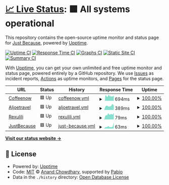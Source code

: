 # [📈 Live Status](https://status.justbecause.ph): <!--live status--> **🟩 All systems operational**

This repository contains the open-source uptime monitor and status page for [Just Because](https://justbecause.ph), powered by [Upptime](https://github.com/upptime/upptime).

[![Uptime CI](https://github.com/justbecauseph/upptime/workflows/Uptime%20CI/badge.svg)](https://github.com/justbecauseph/upptime/actions?query=workflow%3A%22Uptime+CI%22)
[![Response Time CI](https://github.com/justbecauseph/upptime/workflows/Response%20Time%20CI/badge.svg)](https://github.com/justbecauseph/upptime/actions?query=workflow%3A%22Response+Time+CI%22)
[![Graphs CI](https://github.com/justbecauseph/upptime/workflows/Graphs%20CI/badge.svg)](https://github.com/justbecauseph/upptime/actions?query=workflow%3A%22Graphs+CI%22)
[![Static Site CI](https://github.com/justbecauseph/upptime/workflows/Static%20Site%20CI/badge.svg)](https://github.com/justbecauseph/upptime/actions?query=workflow%3A%22Static+Site+CI%22)
[![Summary CI](https://github.com/justbecauseph/upptime/workflows/Summary%20CI/badge.svg)](https://github.com/justbecauseph/upptime/actions?query=workflow%3A%22Summary+CI%22)

With [Upptime](https://upptime.js.org), you can get your own unlimited and free uptime monitor and status page, powered entirely by a GitHub repository. We use [Issues](https://github.com/justbecauseph/upptime/issues) as incident reports, [Actions](https://github.com/justbecauseph/upptime/actions) as uptime monitors, and [Pages](https://status.justbecause.ph) for the status page.

<!--start: status pages-->
<!-- This summary is generated by Upptime (https://github.com/upptime/upptime) -->
<!-- Do not edit this manually, your changes will be overwritten -->
<!-- prettier-ignore -->
| URL | Status | History | Response Time | Uptime |
| --- | ------ | ------- | ------------- | ------ |
| <img alt="" src="https://icons.duckduckgo.com/ip3/coffeenow.ph.ico" height="13"> [Coffeenow](https://coffeenow.ph) | 🟩 Up | [coffeenow.yml](https://github.com/justbecauseph/upptime/commits/HEAD/history/coffeenow.yml) | <details><summary><img alt="Response time graph" src="./graphs/coffeenow/response-time-week.png" height="20"> 694ms</summary><br><a href="https://status.justbecause.ph/history/coffeenow"><img alt="Response time 775" src="https://img.shields.io/endpoint?url=https%3A%2F%2Fraw.githubusercontent.com%2Fjustbecauseph%2Fupptime%2FHEAD%2Fapi%2Fcoffeenow%2Fresponse-time.json"></a><br><a href="https://status.justbecause.ph/history/coffeenow"><img alt="24-hour response time 823" src="https://img.shields.io/endpoint?url=https%3A%2F%2Fraw.githubusercontent.com%2Fjustbecauseph%2Fupptime%2FHEAD%2Fapi%2Fcoffeenow%2Fresponse-time-day.json"></a><br><a href="https://status.justbecause.ph/history/coffeenow"><img alt="7-day response time 694" src="https://img.shields.io/endpoint?url=https%3A%2F%2Fraw.githubusercontent.com%2Fjustbecauseph%2Fupptime%2FHEAD%2Fapi%2Fcoffeenow%2Fresponse-time-week.json"></a><br><a href="https://status.justbecause.ph/history/coffeenow"><img alt="30-day response time 933" src="https://img.shields.io/endpoint?url=https%3A%2F%2Fraw.githubusercontent.com%2Fjustbecauseph%2Fupptime%2FHEAD%2Fapi%2Fcoffeenow%2Fresponse-time-month.json"></a><br><a href="https://status.justbecause.ph/history/coffeenow"><img alt="1-year response time 773" src="https://img.shields.io/endpoint?url=https%3A%2F%2Fraw.githubusercontent.com%2Fjustbecauseph%2Fupptime%2FHEAD%2Fapi%2Fcoffeenow%2Fresponse-time-year.json"></a></details> | <details><summary><a href="https://status.justbecause.ph/history/coffeenow">100.00%</a></summary><a href="https://status.justbecause.ph/history/coffeenow"><img alt="All-time uptime 99.35%" src="https://img.shields.io/endpoint?url=https%3A%2F%2Fraw.githubusercontent.com%2Fjustbecauseph%2Fupptime%2FHEAD%2Fapi%2Fcoffeenow%2Fuptime.json"></a><br><a href="https://status.justbecause.ph/history/coffeenow"><img alt="24-hour uptime 100.00%" src="https://img.shields.io/endpoint?url=https%3A%2F%2Fraw.githubusercontent.com%2Fjustbecauseph%2Fupptime%2FHEAD%2Fapi%2Fcoffeenow%2Fuptime-day.json"></a><br><a href="https://status.justbecause.ph/history/coffeenow"><img alt="7-day uptime 100.00%" src="https://img.shields.io/endpoint?url=https%3A%2F%2Fraw.githubusercontent.com%2Fjustbecauseph%2Fupptime%2FHEAD%2Fapi%2Fcoffeenow%2Fuptime-week.json"></a><br><a href="https://status.justbecause.ph/history/coffeenow"><img alt="30-day uptime 99.96%" src="https://img.shields.io/endpoint?url=https%3A%2F%2Fraw.githubusercontent.com%2Fjustbecauseph%2Fupptime%2FHEAD%2Fapi%2Fcoffeenow%2Fuptime-month.json"></a><br><a href="https://status.justbecause.ph/history/coffeenow"><img alt="1-year uptime 99.34%" src="https://img.shields.io/endpoint?url=https%3A%2F%2Fraw.githubusercontent.com%2Fjustbecauseph%2Fupptime%2FHEAD%2Fapi%2Fcoffeenow%2Fuptime-year.json"></a></details>
| <img alt="" src="https://icons.duckduckgo.com/ip3/aljoetravel.com.ico" height="13"> [Aljoetravel](https://aljoetravel.com) | 🟩 Up | [aljoetravel.yml](https://github.com/justbecauseph/upptime/commits/HEAD/history/aljoetravel.yml) | <details><summary><img alt="Response time graph" src="./graphs/aljoetravel/response-time-week.png" height="20"> 389ms</summary><br><a href="https://status.justbecause.ph/history/aljoetravel"><img alt="Response time 361" src="https://img.shields.io/endpoint?url=https%3A%2F%2Fraw.githubusercontent.com%2Fjustbecauseph%2Fupptime%2FHEAD%2Fapi%2Faljoetravel%2Fresponse-time.json"></a><br><a href="https://status.justbecause.ph/history/aljoetravel"><img alt="24-hour response time 418" src="https://img.shields.io/endpoint?url=https%3A%2F%2Fraw.githubusercontent.com%2Fjustbecauseph%2Fupptime%2FHEAD%2Fapi%2Faljoetravel%2Fresponse-time-day.json"></a><br><a href="https://status.justbecause.ph/history/aljoetravel"><img alt="7-day response time 389" src="https://img.shields.io/endpoint?url=https%3A%2F%2Fraw.githubusercontent.com%2Fjustbecauseph%2Fupptime%2FHEAD%2Fapi%2Faljoetravel%2Fresponse-time-week.json"></a><br><a href="https://status.justbecause.ph/history/aljoetravel"><img alt="30-day response time 345" src="https://img.shields.io/endpoint?url=https%3A%2F%2Fraw.githubusercontent.com%2Fjustbecauseph%2Fupptime%2FHEAD%2Fapi%2Faljoetravel%2Fresponse-time-month.json"></a><br><a href="https://status.justbecause.ph/history/aljoetravel"><img alt="1-year response time 361" src="https://img.shields.io/endpoint?url=https%3A%2F%2Fraw.githubusercontent.com%2Fjustbecauseph%2Fupptime%2FHEAD%2Fapi%2Faljoetravel%2Fresponse-time-year.json"></a></details> | <details><summary><a href="https://status.justbecause.ph/history/aljoetravel">100.00%</a></summary><a href="https://status.justbecause.ph/history/aljoetravel"><img alt="All-time uptime 99.78%" src="https://img.shields.io/endpoint?url=https%3A%2F%2Fraw.githubusercontent.com%2Fjustbecauseph%2Fupptime%2FHEAD%2Fapi%2Faljoetravel%2Fuptime.json"></a><br><a href="https://status.justbecause.ph/history/aljoetravel"><img alt="24-hour uptime 100.00%" src="https://img.shields.io/endpoint?url=https%3A%2F%2Fraw.githubusercontent.com%2Fjustbecauseph%2Fupptime%2FHEAD%2Fapi%2Faljoetravel%2Fuptime-day.json"></a><br><a href="https://status.justbecause.ph/history/aljoetravel"><img alt="7-day uptime 100.00%" src="https://img.shields.io/endpoint?url=https%3A%2F%2Fraw.githubusercontent.com%2Fjustbecauseph%2Fupptime%2FHEAD%2Fapi%2Faljoetravel%2Fuptime-week.json"></a><br><a href="https://status.justbecause.ph/history/aljoetravel"><img alt="30-day uptime 100.00%" src="https://img.shields.io/endpoint?url=https%3A%2F%2Fraw.githubusercontent.com%2Fjustbecauseph%2Fupptime%2FHEAD%2Fapi%2Faljoetravel%2Fuptime-month.json"></a><br><a href="https://status.justbecause.ph/history/aljoetravel"><img alt="1-year uptime 99.79%" src="https://img.shields.io/endpoint?url=https%3A%2F%2Fraw.githubusercontent.com%2Fjustbecauseph%2Fupptime%2FHEAD%2Fapi%2Faljoetravel%2Fuptime-year.json"></a></details>
| <img alt="" src="https://icons.duckduckgo.com/ip3/rxl.gg.ico" height="13"> [Rexulili](https://rxl.gg) | 🟩 Up | [rexulili.yml](https://github.com/justbecauseph/upptime/commits/HEAD/history/rexulili.yml) | <details><summary><img alt="Response time graph" src="./graphs/rexulili/response-time-week.png" height="20"> 79ms</summary><br><a href="https://status.justbecause.ph/history/rexulili"><img alt="Response time 72" src="https://img.shields.io/endpoint?url=https%3A%2F%2Fraw.githubusercontent.com%2Fjustbecauseph%2Fupptime%2FHEAD%2Fapi%2Frexulili%2Fresponse-time.json"></a><br><a href="https://status.justbecause.ph/history/rexulili"><img alt="24-hour response time 99" src="https://img.shields.io/endpoint?url=https%3A%2F%2Fraw.githubusercontent.com%2Fjustbecauseph%2Fupptime%2FHEAD%2Fapi%2Frexulili%2Fresponse-time-day.json"></a><br><a href="https://status.justbecause.ph/history/rexulili"><img alt="7-day response time 79" src="https://img.shields.io/endpoint?url=https%3A%2F%2Fraw.githubusercontent.com%2Fjustbecauseph%2Fupptime%2FHEAD%2Fapi%2Frexulili%2Fresponse-time-week.json"></a><br><a href="https://status.justbecause.ph/history/rexulili"><img alt="30-day response time 81" src="https://img.shields.io/endpoint?url=https%3A%2F%2Fraw.githubusercontent.com%2Fjustbecauseph%2Fupptime%2FHEAD%2Fapi%2Frexulili%2Fresponse-time-month.json"></a><br><a href="https://status.justbecause.ph/history/rexulili"><img alt="1-year response time 72" src="https://img.shields.io/endpoint?url=https%3A%2F%2Fraw.githubusercontent.com%2Fjustbecauseph%2Fupptime%2FHEAD%2Fapi%2Frexulili%2Fresponse-time-year.json"></a></details> | <details><summary><a href="https://status.justbecause.ph/history/rexulili">100.00%</a></summary><a href="https://status.justbecause.ph/history/rexulili"><img alt="All-time uptime 99.71%" src="https://img.shields.io/endpoint?url=https%3A%2F%2Fraw.githubusercontent.com%2Fjustbecauseph%2Fupptime%2FHEAD%2Fapi%2Frexulili%2Fuptime.json"></a><br><a href="https://status.justbecause.ph/history/rexulili"><img alt="24-hour uptime 100.00%" src="https://img.shields.io/endpoint?url=https%3A%2F%2Fraw.githubusercontent.com%2Fjustbecauseph%2Fupptime%2FHEAD%2Fapi%2Frexulili%2Fuptime-day.json"></a><br><a href="https://status.justbecause.ph/history/rexulili"><img alt="7-day uptime 100.00%" src="https://img.shields.io/endpoint?url=https%3A%2F%2Fraw.githubusercontent.com%2Fjustbecauseph%2Fupptime%2FHEAD%2Fapi%2Frexulili%2Fuptime-week.json"></a><br><a href="https://status.justbecause.ph/history/rexulili"><img alt="30-day uptime 100.00%" src="https://img.shields.io/endpoint?url=https%3A%2F%2Fraw.githubusercontent.com%2Fjustbecauseph%2Fupptime%2FHEAD%2Fapi%2Frexulili%2Fuptime-month.json"></a><br><a href="https://status.justbecause.ph/history/rexulili"><img alt="1-year uptime 99.71%" src="https://img.shields.io/endpoint?url=https%3A%2F%2Fraw.githubusercontent.com%2Fjustbecauseph%2Fupptime%2FHEAD%2Fapi%2Frexulili%2Fuptime-year.json"></a></details>
| <img alt="" src="https://icons.duckduckgo.com/ip3/justbecause.ph.ico" height="13"> [JustBecause](https://justbecause.ph) | 🟩 Up | [just-because.yml](https://github.com/justbecauseph/upptime/commits/HEAD/history/just-because.yml) | <details><summary><img alt="Response time graph" src="./graphs/just-because/response-time-week.png" height="20"> 63ms</summary><br><a href="https://status.justbecause.ph/history/just-because"><img alt="Response time 33" src="https://img.shields.io/endpoint?url=https%3A%2F%2Fraw.githubusercontent.com%2Fjustbecauseph%2Fupptime%2FHEAD%2Fapi%2Fjust-because%2Fresponse-time.json"></a><br><a href="https://status.justbecause.ph/history/just-because"><img alt="24-hour response time 168" src="https://img.shields.io/endpoint?url=https%3A%2F%2Fraw.githubusercontent.com%2Fjustbecauseph%2Fupptime%2FHEAD%2Fapi%2Fjust-because%2Fresponse-time-day.json"></a><br><a href="https://status.justbecause.ph/history/just-because"><img alt="7-day response time 63" src="https://img.shields.io/endpoint?url=https%3A%2F%2Fraw.githubusercontent.com%2Fjustbecauseph%2Fupptime%2FHEAD%2Fapi%2Fjust-because%2Fresponse-time-week.json"></a><br><a href="https://status.justbecause.ph/history/just-because"><img alt="30-day response time 65" src="https://img.shields.io/endpoint?url=https%3A%2F%2Fraw.githubusercontent.com%2Fjustbecauseph%2Fupptime%2FHEAD%2Fapi%2Fjust-because%2Fresponse-time-month.json"></a><br><a href="https://status.justbecause.ph/history/just-because"><img alt="1-year response time 32" src="https://img.shields.io/endpoint?url=https%3A%2F%2Fraw.githubusercontent.com%2Fjustbecauseph%2Fupptime%2FHEAD%2Fapi%2Fjust-because%2Fresponse-time-year.json"></a></details> | <details><summary><a href="https://status.justbecause.ph/history/just-because">100.00%</a></summary><a href="https://status.justbecause.ph/history/just-because"><img alt="All-time uptime 99.93%" src="https://img.shields.io/endpoint?url=https%3A%2F%2Fraw.githubusercontent.com%2Fjustbecauseph%2Fupptime%2FHEAD%2Fapi%2Fjust-because%2Fuptime.json"></a><br><a href="https://status.justbecause.ph/history/just-because"><img alt="24-hour uptime 100.00%" src="https://img.shields.io/endpoint?url=https%3A%2F%2Fraw.githubusercontent.com%2Fjustbecauseph%2Fupptime%2FHEAD%2Fapi%2Fjust-because%2Fuptime-day.json"></a><br><a href="https://status.justbecause.ph/history/just-because"><img alt="7-day uptime 100.00%" src="https://img.shields.io/endpoint?url=https%3A%2F%2Fraw.githubusercontent.com%2Fjustbecauseph%2Fupptime%2FHEAD%2Fapi%2Fjust-because%2Fuptime-week.json"></a><br><a href="https://status.justbecause.ph/history/just-because"><img alt="30-day uptime 100.00%" src="https://img.shields.io/endpoint?url=https%3A%2F%2Fraw.githubusercontent.com%2Fjustbecauseph%2Fupptime%2FHEAD%2Fapi%2Fjust-because%2Fuptime-month.json"></a><br><a href="https://status.justbecause.ph/history/just-because"><img alt="1-year uptime 99.93%" src="https://img.shields.io/endpoint?url=https%3A%2F%2Fraw.githubusercontent.com%2Fjustbecauseph%2Fupptime%2FHEAD%2Fapi%2Fjust-because%2Fuptime-year.json"></a></details>

<!--end: status pages-->

[**Visit our status website →**](https://status.justbecause.ph)

## 📄 License

- Powered by: [Upptime](https://github.com/upptime/upptime)
- Code: [MIT](./LICENSE) © [Anand Chowdhary](https://anandchowdhary.com), supported by [Pabio](https://pabio.com)
- Data in the `./history` directory: [Open Database License](https://opendatacommons.org/licenses/odbl/1-0/)
